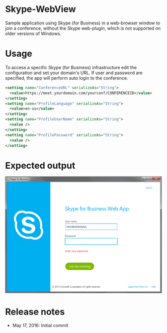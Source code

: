 # Skype-WebView
Sample application using Skype (for Business) in a web-browser window to join a conference, without the Skype web-plugin, which is not supported on older versions of Windows.

# Usage
To access a specific Skype (for Business) infrastructure edit the configuration and set your domain's URL.
If user and password are specified, the app will perform auto login to the conference.

```xml
<setting name="ConferenceURL" serializeAs="String">
  <value>https://meet.yourdomain.com/yourconf/CONFERENCEID</value>
</setting>
<setting name="ProfileLanguage" serializeAs="String">
  <value>en-us</value>
</setting>
<setting name="ProfileUserName" serializeAs="String">
  <value />
</setting>
<setting name="ProfilePassword" serializeAs="String">
  <value />
</setting>
```

# Expected output
![Skype WebView Screenshot](https://raw.githubusercontent.com/cristipotlog/skype-webview/master/Screenshots/sample-login.png)

# Release notes
- May 17, 2016: Initial commit